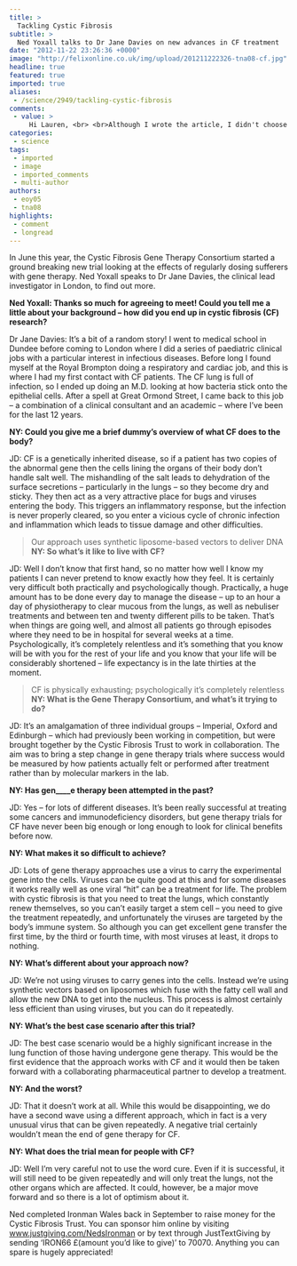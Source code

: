 ```yaml
---
title: >
  Tackling Cystic Fibrosis
subtitle: >
  Ned Yoxall talks to Dr Jane Davies on new advances in CF treatment
date: "2012-11-22 23:26:36 +0000"
image: "http://felixonline.co.uk/img/upload/201211222326-tna08-cf.jpg"
headline: true
featured: true
imported: true
aliases:
 - /science/2949/tackling-cystic-fibrosis
comments:
 - value: >
     Hi Lauren, <br> <br>Although I wrote the article, I didn't choose the image so I'm not entirely sure where it's from... <br> <br>However, I'd say that the left hand picture is of a healthy lung and the right hand image is of a CF patient's lung. The extra white "fluff" that you can see on the right is because of the sticky, dense mucus that has built up - and that's the stuff which traps bacteria and other nasties leading to lung infections. <br> <br>Hope that helps, <br> <br>Ned,I found the information interesting and usefull, as I am currently doing an EEI in school about Gene Therapy for Cystic Fibrosis. My only question is this: <br> what are the two xrays of, and what are they ment to be comparing? I can't find anything in or around the site/ picture that suggests what they are for. If anyone knows, please help it would help me and my asssignment so much.:)
categories:
 - science
tags:
 - imported
 - image
 - imported_comments
 - multi-author
authors:
 - eoy05
 - tna08
highlights:
 - comment
 - longread
---
```


In June this year, the Cystic Fibrosis Gene Therapy Consortium started a ground breaking new trial looking at the effects of regularly dosing sufferers with gene therapy. Ned Yoxall speaks to Dr Jane Davies, the clinical lead investigator in London, to find out more.

__Ned Yoxall: Thanks so much for agreeing to meet! Could you tell me a little about your background – how did you end up in cystic fibrosis (CF) research?__

Dr Jane Davies: It’s a bit of a random story! I went to medical school in Dundee before coming to London where I did a series of paediatric clinical jobs with a particular interest in infectious diseases. Before long I found myself at the Royal Brompton doing a respiratory and cardiac job, and this is where I had my first contact with CF patients. The CF lung is full of infection, so I ended up doing an M.D. looking at how bacteria stick onto the epithelial cells. After a spell at Great Ormond Street, I came back to this job – a combination of a clinical consultant and an academic – where I’ve been for the last 12 years.

__NY: Could you give me a brief dummy’s overview of what CF does to the body?__

JD: CF is a genetically inherited disease, so if a patient has two copies of the abnormal gene then the cells lining the organs of their body don’t handle salt well. The mishandling of the salt leads to dehydration of the surface secretions – particularly in the lungs – so they become dry and sticky. They then act as a very attractive place for bugs and viruses entering the body. This triggers an inflammatory response, but the infection is never properly cleared, so you enter a vicious cycle of chronic infection and inflammation which leads to tissue damage and other difficulties.
> Our approach uses synthetic liposome-based vectors to deliver DNA
__NY: So what’s it like to live with CF?__

JD: Well I don’t know that first hand, so no matter how well I know my patients I can never pretend to know exactly how they feel. It is certainly very difficult both practically and psychologically though. Practically, a huge amount has to be done every day to manage the disease – up to an hour a day of physiotherapy to clear mucous from the lungs, as well as nebuliser treatments and between ten and twenty different pills to be taken. That’s when things are going well, and almost all patients go through episodes where they need to be in hospital for several weeks at a time. Psychologically, it’s completely relentless and it’s something that you know will be with you for the rest of your life and you know that your life will be considerably shortened – life expectancy is in the late thirties at the moment.
> CF is physically exhausting; psychologically it’s completely relentless
__NY: What is the Gene Therapy Consortium, and what’s it trying to do?__

JD: It’s an amalgamation of three individual groups – Imperial, Oxford and Edinburgh – which had previously been working in competition, but were brought together by the Cystic Fibrosis Trust to work in collaboration. The aim was to bring a step change in gene therapy trials where success would be measured by how patients actually felt or performed after treatment rather than by molecular markers in the lab.

__NY: Has gen____e therapy been attempted in the past?__

JD: Yes – for lots of different diseases. It’s been really successful at treating some cancers and immunodeficiency disorders, but gene therapy trials for CF have never been big enough or long enough to look for clinical benefits before now.

__NY: What makes it so difficult to achieve?__

JD: Lots of gene therapy approaches use a virus to carry the experimental gene into the cells. Viruses can be quite good at this and for some diseases it works really well as one viral “hit” can be a treatment for life. The problem with cystic fibrosis is that you need to treat the lungs, which constantly renew themselves, so you can’t easily target a stem cell – you need to give the treatment repeatedly, and unfortunately the viruses are targeted by the body’s immune system. So although you can get excellent gene transfer the first time, by the third or fourth time, with most viruses at least, it drops to nothing.

__NY: What’s different about your approach now?__

JD: We’re not using viruses to carry genes into the cells. Instead we’re using synthetic vectors based on liposomes which fuse with the fatty cell wall and allow the new DNA to get into the nucleus. This process is almost certainly less efficient than using viruses, but you can do it repeatedly.

__NY: What’s the best case scenario after this trial?__

JD: The best case scenario would be a highly significant increase in the lung function of those having undergone gene therapy. This would be the first evidence that the approach works with CF and it would then be taken forward with a collaborating pharmaceutical partner to develop a treatment.

__NY: And the worst?__

JD: That it doesn’t work at all. While this would be disappointing, we do have a second wave using a different approach, which in fact is a very unusual virus that can be given repeatedly. A negative trial certainly wouldn’t mean the end of gene therapy for CF.

__NY: What does the trial mean for people with CF?__

JD: Well I’m very careful not to use the word cure. Even if it is successful, it will still need to be given repeatedly and will only treat the lungs, not the other organs which are affected. It could, however, be a major move forward and so there is a lot of optimism about it.

Ned completed Ironman Wales back in September to raise money for the Cystic Fibrosis Trust. You can sponsor him online by visiting www.justgiving.com/NedsIronman or by text through JustTextGiving by sending ‘IRON66 £(amount you’d like to give)’ to 70070. Anything you can spare is hugely appreciated!

